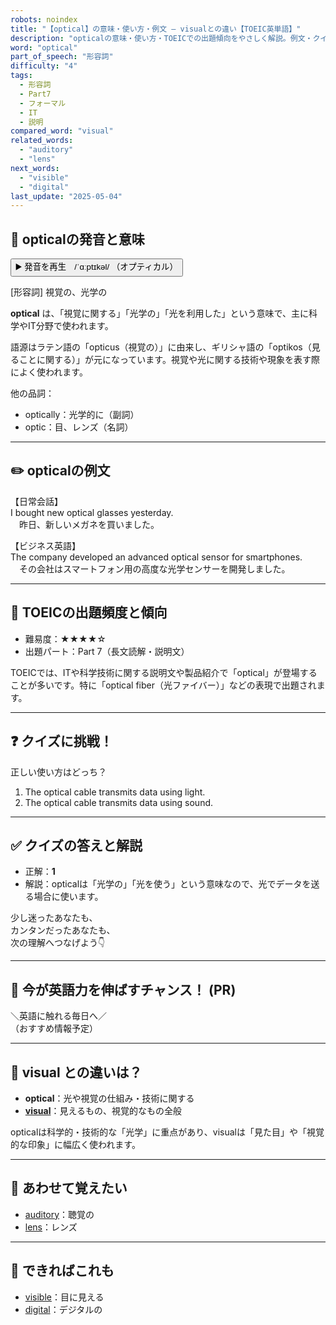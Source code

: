 ```yaml
---
robots: noindex
title: "【optical】の意味・使い方・例文 ― visualとの違い【TOEIC英単語】"
description: "opticalの意味・使い方・TOEICでの出題傾向をやさしく解説。例文・クイズ付きでvisualとの違いもわかりやすく学べます。"
word: "optical"
part_of_speech: "形容詞"
difficulty: "4"
tags:
  - 形容詞
  - Part7
  - フォーマル
  - IT
  - 説明
compared_word: "visual"
related_words:
  - "auditory"
  - "lens"
next_words:
  - "visible"
  - "digital"
last_update: "2025-05-04"
---
```


## 🔰 opticalの発音と意味

<button class="play-audio" onclick="playTTS('optical')">
  <span class="play-audio-main">
    ▶️ 発音を再生　/ˈɑːptɪkəl/
  </span>
  <span class="play-audio-sub">
    （オプティカル）
  </span>
</button>

[形容詞] 視覚の、光学の

**optical** は、「視覚に関する」「光学の」「光を利用した」という意味で、主に科学やIT分野で使われます。

語源はラテン語の「opticus（視覚の）」に由来し、ギリシャ語の「optikos（見ることに関する）」が元になっています。視覚や光に関する技術や現象を表す際によく使われます。

他の品詞：  
- optically：光学的に（副詞）
- optic：目、レンズ（名詞）

---

## ✏️ opticalの例文

【日常会話】  
I bought new optical glasses yesterday.  
　昨日、新しいメガネを買いました。

【ビジネス英語】  
The company developed an advanced optical sensor for smartphones.  
　その会社はスマートフォン用の高度な光学センサーを開発しました。

---

## 🎯 TOEICの出題頻度と傾向

- 難易度：★★★★☆
- 出題パート：Part 7（長文読解・説明文）

TOEICでは、ITや科学技術に関する説明文や製品紹介で「optical」が登場することが多いです。特に「optical fiber（光ファイバー）」などの表現で出題されます。

---

## ❓ クイズに挑戦！

正しい使い方はどっち？

1. The optical cable transmits data using light.  
2. The optical cable transmits data using sound.

---

## ✅ クイズの答えと解説

- 正解：**1**
- 解説：opticalは「光学の」「光を使う」という意味なので、光でデータを送る場合に使います。

少し迷ったあなたも、  
カンタンだったあなたも、  
次の理解へつなげよう👇️

---

## 🚀 今が英語力を伸ばすチャンス！ (PR)

<div class="info-center">
＼英語に触れる毎日へ／<br>  
（おすすめ情報予定）
</div>

---

## 🤔  visual との違いは？

- **optical**：光や視覚の仕組み・技術に関する
- **[visual](/word/visual/)**：見えるもの、視覚的なもの全般

opticalは科学的・技術的な「光学」に重点があり、visualは「見た目」や「視覚的な印象」に幅広く使われます。

---

## 🧩 あわせて覚えたい

- [auditory](/word/auditory/)：聴覚の
- [lens](/word/lens/)：レンズ

---

## 📖 できればこれも

- [visible](/word/visible/)：目に見える
- [digital](/word/digital/)：デジタルの

<!-- cvid: aid34_bid34 -->
